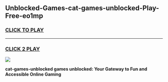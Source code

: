 
## Unblocked-Games-cat-games-unblocked-Play-Free-eo1mp
<h3>
<a href="https://premium76.site?title=cat-games-unblocked&ref=20A">CLICK TO PLAY</a></h3>
<hr>

<h3>
<a href="https://premium76.site?title=cat-games-unblocked&ref=20A">CLICK 2 PLAY</a>
  
</h3>

<a href="https://premium76.site?title=cat-games-unblocked&ref=20A"><img src="https://clearcache.store/games.png"></a>


**cat-games-unblocked games unblocked: Your Gateway to Fun and Accessible Online Gaming**

